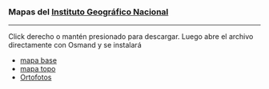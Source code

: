 ### Mapas del [Instituto Geográfico Nacional](https://www.ign.es)
---
Click derecho o mantén presionado para descargar. Luego abre el archivo directamente con Osmand y se instalará
- [mapa base](https://github.com/OsmAnd-Rendering/Online-Maps/blob/main/ES/ES%20IGN%20BASE.sqlitedb?raw=true)
- [mapa topo](https://github.com/OsmAnd-Rendering/Online-Maps/blob/main/ES/ES%20IGN%20TOPO.sqlitedb?raw=true)
- [Ortofotos](https://github.com/OsmAnd-Rendering/Online-Maps/blob/main/ES/ES%20IGN%20PNOA.sqlitedb?raw=true)
